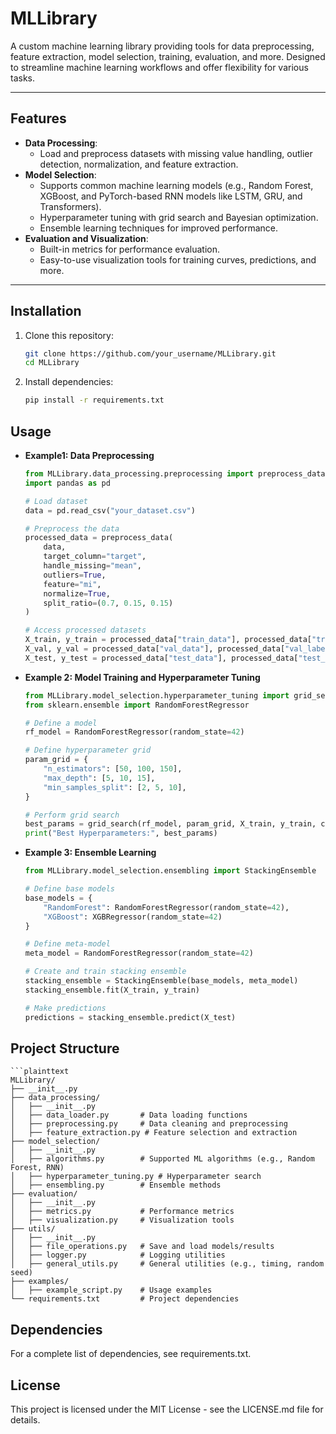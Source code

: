 # **MLLibrary**

A custom machine learning library providing tools for data preprocessing, feature extraction, model selection, training, evaluation, and more. Designed to streamline machine learning workflows and offer flexibility for various tasks.

---

## **Features**
- **Data Processing**: 
  - Load and preprocess datasets with missing value handling, outlier detection, normalization, and feature extraction.
- **Model Selection**:
  - Supports common machine learning models (e.g., Random Forest, XGBoost, and PyTorch-based RNN models like LSTM, GRU, and Transformers).
  - Hyperparameter tuning with grid search and Bayesian optimization.
  - Ensemble learning techniques for improved performance.
- **Evaluation and Visualization**:
  - Built-in metrics for performance evaluation.
  - Easy-to-use visualization tools for training curves, predictions, and more.

---

## **Installation**

1. Clone this repository:
   ```bash
   git clone https://github.com/your_username/MLLibrary.git
   cd MLLibrary
2. Install dependencies:
   ```bash
   pip install -r requirements.txt

## **Usage**
- **Example1: Data Preprocessing**
    ```python
    from MLLibrary.data_processing.preprocessing import preprocess_data
    import pandas as pd

    # Load dataset
    data = pd.read_csv("your_dataset.csv")

    # Preprocess the data
    processed_data = preprocess_data(
        data,
        target_column="target",
        handle_missing="mean",
        outliers=True,
        feature="mi",
        normalize=True,
        split_ratio=(0.7, 0.15, 0.15)
    )

    # Access processed datasets
    X_train, y_train = processed_data["train_data"], processed_data["train_labels"]
    X_val, y_val = processed_data["val_data"], processed_data["val_labels"]
    X_test, y_test = processed_data["test_data"], processed_data["test_labels"]
- **Example 2: Model Training and Hyperparameter Tuning**
    ```python
    from MLLibrary.model_selection.hyperparameter_tuning import grid_search
    from sklearn.ensemble import RandomForestRegressor

    # Define a model
    rf_model = RandomForestRegressor(random_state=42)

    # Define hyperparameter grid
    param_grid = {
        "n_estimators": [50, 100, 150],
        "max_depth": [5, 10, 15],
        "min_samples_split": [2, 5, 10],
    }

    # Perform grid search
    best_params = grid_search(rf_model, param_grid, X_train, y_train, cv=3)
    print("Best Hyperparameters:", best_params)
- **Example 3: Ensemble Learning**
    ```python
    from MLLibrary.model_selection.ensembling import StackingEnsemble

    # Define base models
    base_models = {
        "RandomForest": RandomForestRegressor(random_state=42),
        "XGBoost": XGBRegressor(random_state=42)
    }

    # Define meta-model
    meta_model = RandomForestRegressor(random_state=42)

    # Create and train stacking ensemble
    stacking_ensemble = StackingEnsemble(base_models, meta_model)
    stacking_ensemble.fit(X_train, y_train)

    # Make predictions
    predictions = stacking_ensemble.predict(X_test)

## **Project Structure**
    ```plainttext
    MLLibrary/
    ├── __init__.py
    ├── data_processing/
    │   ├── __init__.py
    │   ├── data_loader.py       # Data loading functions
    │   ├── preprocessing.py     # Data cleaning and preprocessing
    │   ├── feature_extraction.py # Feature selection and extraction
    ├── model_selection/
    │   ├── __init__.py
    │   ├── algorithms.py        # Supported ML algorithms (e.g., Random Forest, RNN)
    │   ├── hyperparameter_tuning.py # Hyperparameter search
    │   ├── ensembling.py        # Ensemble methods
    ├── evaluation/
    │   ├── __init__.py
    │   ├── metrics.py           # Performance metrics
    │   ├── visualization.py     # Visualization tools
    ├── utils/
    │   ├── __init__.py
    │   ├── file_operations.py   # Save and load models/results
    │   ├── logger.py            # Logging utilities
    │   ├── general_utils.py     # General utilities (e.g., timing, random seed)
    ├── examples/
    │   ├── example_script.py    # Usage examples
    └── requirements.txt         # Project dependencies
## **Dependencies**
For a complete list of dependencies, see requirements.txt.

## **License**
This project is licensed under the MIT License - see the LICENSE.md file for details.
